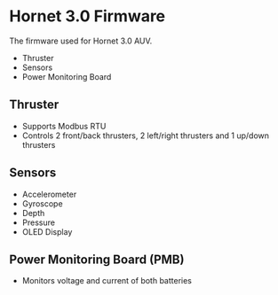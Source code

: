 # Hornet 3.0 Firmware
The firmware used for Hornet 3.0 AUV.
- Thruster
- Sensors
- Power Monitoring Board

## Thruster
- Supports Modbus RTU
- Controls 2 front/back thrusters, 2 left/right thrusters and 1 up/down thrusters

## Sensors
- Accelerometer
- Gyroscope
- Depth
- Pressure
- OLED Display

## Power Monitoring Board (PMB)
- Monitors voltage and current of both batteries
